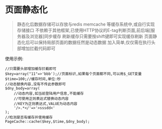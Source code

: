 # 页面静态化
> 静态化后数据存储可以存放与redis memcache 等缓存系统中,或自行实现存储接口
> 不依赖于其他框架,已使用HTTP协议的E-tag判断页面,前后端[服务器及浏览器]同步缓存
> 刷新缓存只需要按shift键即可实现缓存刷新
> 页面静态化后可以保持局部页面的数据任然是动态数据
> 加入简单,仅仅需在执行头部增加拦截代码即可


使用示例:
```
//只需要头部增加缓存拦截即可
$key=array("11"=>'bbb');//页面标识,如果每个页面都不同,可以用$_GET变量
$time=100;//缓存时间,单位:秒
//动态替换内容,没有不传此参数即可
$dny_body=array(
    //动态内容,如当前登陆用户信息,不能缓存
    //可使用正则表达式替换动态内容
    //KEY为正则表达式,VALUE为动态内容
    '/>.*</'=>'>sssdd<'
);
//检测是否有缓存并使用缓存
PageCache::cache($key,$time,$dny_body);
```